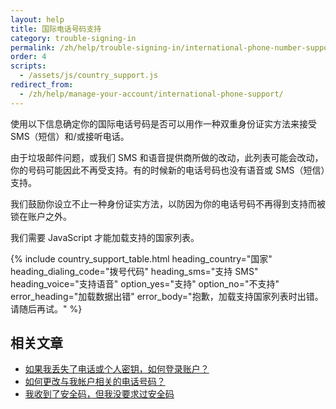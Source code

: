 ```yaml
---
layout: help
title: 国际电话号码支持
category: trouble-signing-in
permalink: /zh/help/trouble-signing-in/international-phone-number-support/
order: 4
scripts:
  - /assets/js/country_support.js
redirect_from:
  - /zh/help/manage-your-account/international-phone-support/
---
```


使用以下信息确定你的国际电话号码是否可以用作一种双重身份证实方法来接受 SMS（短信）和/或接听电话。 

由于垃圾邮件问题，或我们 SMS 和语音提供商所做的改动，此列表可能会改动，你的号码可能因此不再受支持。有的时候新的电话号码也没有语音或 SMS（短信）支持。 

我们鼓励你设立不止一种身份证实方法，以防因为你的电话号码不再得到支持而被锁在账户之外。

<noscript>
  我们需要 JavaScript 才能加载支持的国家列表。
</noscript>

{% include country_support_table.html
           heading_country="国家"
           heading_dialing_code="拨号代码"
           heading_sms="支持 SMS"
           heading_voice="支持语音"
           option_yes="支持"
           option_no="不支持"
           error_heading="加载数据出错"
           error_body="抱歉，加载支持国家列表时出错。请随后再试。" %}

## 相关文章

* [如果我丢失了电话或个人密钥，如何登录账户？](/zh/help/trouble-signing-in/how-to-sign-in/)
* [如何更改与我帐户相关的电话号码？](/zh/help/manage-your-account/change-your-phone-number/)
* [我收到了安全码，但我没要求过安全码](/zh/help/fraud-concerns/i-am-receiving-security-codes-that-i-did-not-request/)
